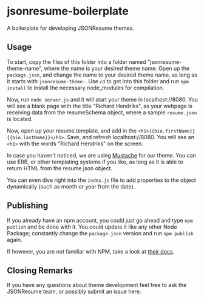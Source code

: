 jsonresume-boilerplate
======================

A boilerplate for developing JSONResume themes.

## Usage

To start, copy the files of this folder into a folder named "jsonresume-theme-name", where the name is your desired theme name. Open up the `package.json`, and change the name to your desired theme name, as long as it starts with `jsonresume-theme-`. Use `cd` to get into this folder and run `npm install` to install the necessary node_modules for compilation.

Now, run `node server.js` and it will start your theme in localhost://8080. You will see a blank page with the title "Richard Hendriks", as your webpage is receiving data from the resumeSchema object, where a sample `resume.json` is located.

Now, open up your resume.template, and add in the `<h1>{{bio.firstName}} {{bio.lastName}}</h1>`. Save, and refresh localhost://8080. You will see an `<h1>` with the words "Richard Hendriks" on the screen.

In case you haven't noticed, we are using [Mustache](http://mustache.github.io/) for our theme. You can use ERB, or other templating systems if you like, as long as it is able to return HTML from the resume.json object.

You can even dive right into the `index.js` file to add properties to the object dynamically (such as month or year from the date).

## Publishing

If you already have an npm account, you could just go ahead and type `npm publish` and be done with it. You could update it like any other Node Package; constantly change the `package.json` version and run `npm publish` again.

If however, you are not familiar with NPM, take a look at [their docs](https://www.npmjs.org/doc/).

## Closing Remarks

If you have any questions about theme development feel free to ask the JSONResume team, or possibly submit an issue here.